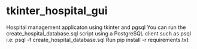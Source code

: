 # tkinter_hospital_gui
Hospital management applicaton using tkinter and pgsql
You can run the create_hospital_database.sql script using a PostgreSQL client such as psql i.e: psql -f create_hospital_database.sql
Run pip install -r requirements.txt